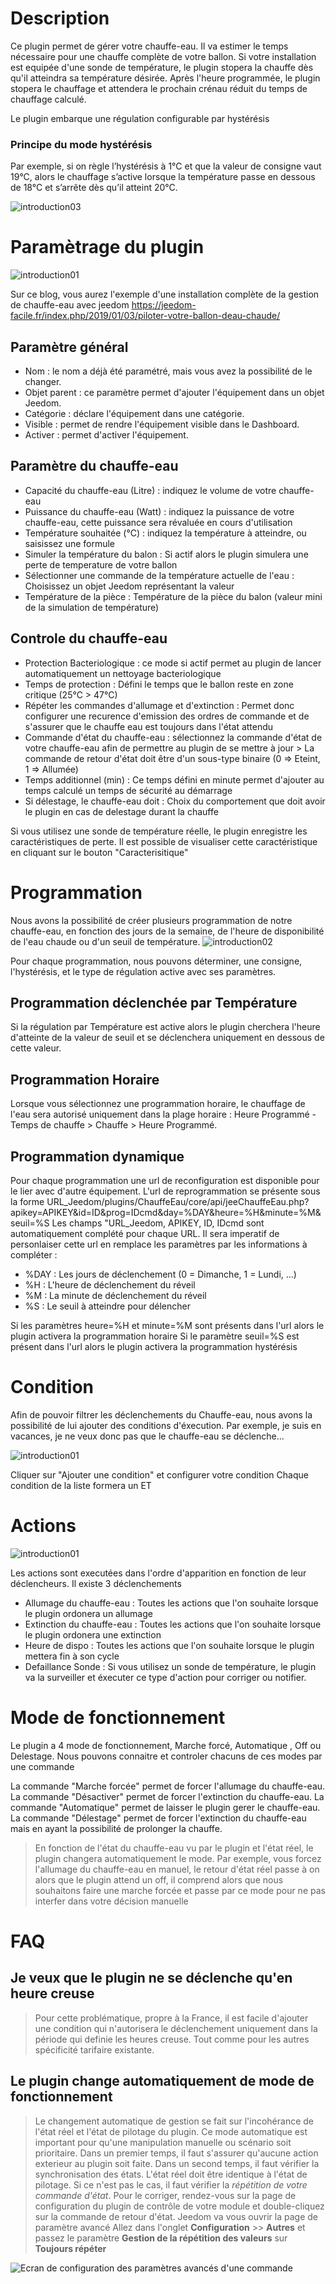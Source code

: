 Description
==========

Ce plugin permet de gérer votre chauffe-eau.
Il va estimer le temps nécessaire pour une chauffe complète de votre ballon.
Si votre installation est equipée d'une sonde de température, le plugin stopera la chauffe dès qu'il atteindra sa température désirée.
Après l'heure programmée, le plugin stopera le chauffage et attendera le prochain crénau réduit du temps de chauffage calculé.

Le plugin embarque une régulation configurable par hystérésis

### Principe du mode hystérésis

Par exemple, si on règle l’hystérésis à 1°C et que la valeur de consigne vaut 19°C, alors le chauffage s’active lorsque la température passe en dessous de 18°C et s’arrête dès qu’il atteint 20°C.

![introduction03](../images/PrincipeHysteresis.png)	

Paramètrage du plugin
==========	

![introduction01](../images/ConfigurationGeneral.jpg)	

Sur ce blog, vous aurez l'exemple d'une installation complète de la gestion de chauffe-eau avec jeedom
https://jeedom-facile.fr/index.php/2019/01/03/piloter-votre-ballon-deau-chaude/

Paramètre général
---

* Nom  : le nom a déjà été paramétré, mais vous avez la possibilité de le changer.		
* Objet parent : ce paramètre permet d'ajouter l'équipement dans un objet Jeedom.		
* Catégorie : déclare l'équipement dans une catégorie.		
* Visible : permet de rendre l'équipement visible dans le Dashboard.		
* Activer : permet d'activer l'équipement.		

Paramètre du chauffe-eau
---

* Capacité du chauffe-eau (Litre) : indiquez le volume de votre chauffe-eau
* Puissance du chauffe-eau (Watt) : indiquez la puissance de votre chauffe-eau, cette puissance sera révaluée en cours d'utilisation
* Température souhaitée (°C) : indiquez la température à atteindre, ou saisissez une formule
* Simuler la température du balon : Si actif alors le plugin simulera une perte de temperature de votre ballon
* Sélectionner une commande de la température actuelle de l'eau : Choisissez un objet Jeedom représentant la valeur
* Température de la pièce : Température de la pièce du balon (valeur mini de la simulation de température)

Controle du chauffe-eau
---

* Protection Bacteriologique : ce mode si actif permet au plugin de lancer automatiquement un nettoyage bacteriologique
* Temps de protection : Défini le temps que le ballon reste en zone critique (25°C > 47°C)
* Répéter les commandes d'allumage et d'extinction : Permet donc configurer une recurence d'emission des ordres de commande et de s'assurer que le chauffe eau est toujours dans l'état attendu
* Commande d'état du chauffe-eau : sélectionnez la commande d'état de votre chauffe-eau afin de permettre au plugin de se mettre à jour > La commande de retour d'état doit être d'un sous-type binaire (0 => Eteint, 1 => Allumée)
* Temps additionnel (min) : Ce temps défini en minute permet d'ajouter au temps calculé un temps de sécurité au démarrage
* Si délestage, le chauffe-eau doit : Choix du comportement que doit avoir le plugin en cas de delestage durant la chauffe

Si vous utilisez une sonde de température réelle, le plugin enregistre les caractéristiques de perte.
Il est possible de visualiser cette caractéristique en cliquant sur le bouton "Caracterisitique"

Programmation
==========
Nous avons la possibilité de créer plusieurs programmation de notre chauffe-eau, en fonction des jours de la semaine, de l'heure de disponibilité de l'eau chaude ou d'un seuil de température. 
![introduction02](../images/ConfigurationProgramation.jpg)	

Pour chaque programmation, nous pouvons déterminer, une consigne, l'hystérésis, et le type de régulation active avec ses paramètres.

Programmation déclenchée par Température
---

Si la régulation par Température est active alors le plugin cherchera l'heure d'atteinte de la valeur de seuil et se déclenchera uniquement en dessous de cette valeur.


Programmation Horaire
---
Lorsque vous sélectionnez une programmation horaire, le chauffage de l'eau sera autorisé uniquement dans la plage horaire :
Heure Programmé - Temps de chauffe > Chauffe > Heure Programmé.

Programmation dynamique
---

Pour chaque programmation une url de reconfiguration est disponible pour le lier avec d'autre équipement.
L'url de reprogrammation se présente sous la forme
URL_Jeedom/plugins/ChauffeEau/core/api/jeeChauffeEau.php?apikey=APIKEY&id=ID&prog=IDcmd&day=%DAY&heure=%H&minute=%M&seuil=%S
Les champs "URL_Jeedom, APIKEY, ID, IDcmd sont automatiquement complété pour chaque URL.
Il sera imperatif de personlaiser cette url en remplace les paramètres par les informations à compléter :

- %DAY : Les jours de déclenchement (0 = Dimanche, 1 = Lundi, ...)
- %H : L'heure de déclenchement du réveil
- %M : La minute de déclenchement du réveil
- %S : Le seuil à atteindre pour délencher

Si les paramètres heure=%H et minute=%M sont présents dans l'url alors le plugin activera la programmation horaire
Si le paramètre seuil=%S est présent dans l'url alors le plugin activera la programmation hystérésis

Condition
==========
Afin de pouvoir filtrer les déclenchements du Chauffe-eau, nous avons la possibilité de lui ajouter des conditions d'éxecution.
Par exemple, je suis en vacances, je ne veux donc pas que le chauffe-eau se déclenche...

![introduction01](../images/ConfigurationCondition.jpg)

Cliquer sur "Ajouter une condition" et configurer votre condition
Chaque condition de la liste formera un ET

Actions
==========

![introduction01](../images/ConfigurationAction.jpg)

Les actions sont executées dans l'ordre d'apparition en fonction de leur déclencheurs.
Il existe 3 déclenchements
* Allumage du chauffe-eau : Toutes les actions que l'on souhaite lorsque le plugin ordonera un allumage
* Extinction du chauffe-eau : Toutes les actions que l'on souhaite lorsque le plugin ordonera une extinction
* Heure de dispo : Toutes les actions que l'on souhaite lorsque le plugin mettera fin à son cycle
* Defaillance Sonde : Si vous utilisez un sonde de température, le plugin va la surveiller et éxecuter ce type d'action pour corriger ou notifier.


Mode de fonctionnement
==========

Le plugin a 4 mode de fonctionnement, Marche forcé, Automatique , Off ou Delestage.
Nous pouvons connaitre et controler chacuns de ces modes par une commande

La commande "Marche forcée" permet de forcer l'allumage du chauffe-eau.
La commande "Désactiver" permet de forcer l'extinction du chauffe-eau.
La commande "Automatique" permet de laisser le plugin gerer le chauffe-eau.
La commande "Délestage" permet de forcer l'extinction du chauffe-eau mais en ayant la possibilité de prolonger la chauffe.

> En fonction de l'état du chauffe-eau vu par le plugin et l'état réel, le plugin changera automatiquement le mode.
Par exemple, vous forcez l'allumage du chauffe-eau en manuel, le retour d'état réel passe à on alors que le plugin attend un off, il comprend alors que nous souhaitons faire une marche forcée et passe par ce mode pour ne pas interfer dans votre décision manuelle

FAQ
===

Je veux que le plugin ne se déclenche qu'en heure creuse
---
> Pour cette problématique, propre à la France, il est facile d'ajouter une condition qui n'autorisera le déclenchement uniquement dans la période qui definie les heures creuse.
Tout comme pour les autres spécificité tarifaire existante.

Le plugin change automatiquement de mode de fonctionnement
---
> Le changement automatique de gestion se fait sur l'incohérance de l'état réel et l'état de pilotage du plugin.
Ce mode automatique est important pour qu'une manipulation manuelle ou scénario soit prioritaire.
Dans un premier temps, il faut s'assurer qu'aucune action exterieur au plugin soit faite.
Dans un second temps, il faut vérifier la synchronisation des états.
L'état réel doit être identique à l'état de pilotage. Si ce n'est pas le cas, il faut vérifier la  *répétition de votre commande d'état*.
Pour le corriger, rendez-vous sur la page de configuration du plugin de contrôle de votre module et double-cliquez sur la commande de retour d'état.
Jeedom va vous ouvrir la page de paramètre avancé
Allez dans l'onglet **Configuration** >> **Autres** et passez le paramètre **Gestion de la répétition des valeurs** sur **Toujours répéter**

![Ecran de configuration des paramètres avancés d'une commande](../images/AllwaysRepetition.jpg)
